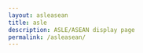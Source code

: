 ```yaml
---
layout: asleasean
title: asle
description: ASLE/ASEAN display page
permalink: /asleasean/
---
```


   